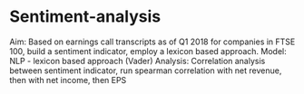 # Sentiment-analysis

Aim:  Based on earnings call transcripts as of Q1 2018 for companies in FTSE 100, build a sentiment indicator, employ a lexicon based approach. 
Model: NLP - lexicon based approach (Vader)
Analysis: Correlation analysis between sentiment indicator, run spearman correlation with net revenue, then with net income, then EPS
